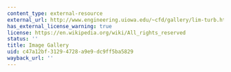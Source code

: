 ```yaml
---
content_type: external-resource
external_url: http://www.engineering.uiowa.edu/~cfd/gallery/lim-turb.html
has_external_license_warning: true
license: https://en.wikipedia.org/wiki/All_rights_reserved
status: ''
title: Image Gallery
uid: c47a12bf-3129-4728-a9e9-dc9ff5ba5829
wayback_url: ''
---
```

